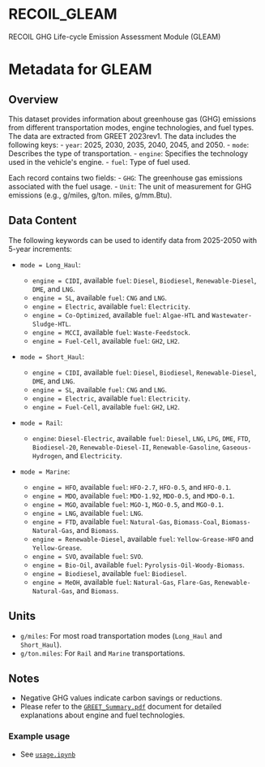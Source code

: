 # RECOIL_GLEAM

RECOIL GHG Life-cycle Emission Assessment Module (GLEAM)

# Metadata for GLEAM

## Overview

   This dataset provides information about greenhouse gas (GHG) emissions from different transportation modes, engine technologies, and fuel types. The data are extracted from GREET 2023rev1. The data includes the following keys:
     - `year`: 2025, 2030, 2035, 2040, 2045, and 2050.
     - `mode`: Describes the type of transportation.
     - `engine`: Specifies the technology used in the vehicle's engine.
     - `fuel`: Type of fuel used.

   Each record contains two fields:
     - `GHG`: The greenhouse gas emissions associated with the fuel usage.
     - `Unit`: The unit of measurement for GHG emissions (e.g., g/miles, g/ton. miles, g/mm.Btu).

## Data Content

   The following keywords can be used to identify data from 2025-2050 with 5-year increments:

- `mode = Long_Haul`:

  - `engine = CIDI`, available `fuel`: `Diesel`, `Biodiesel`, `Renewable-Diesel`, `DME`, and `LNG`.
  - `engine = SL`, available `fuel`: `CNG` and `LNG`.
  - `engine = Electric`, available `fuel`: `Electricity`.
  - `engine = Co-Optimized`, available `fuel`: `Algae-HTL` and `Wastewater-Sludge-HTL`.
  - `engine = MCCI`, available `fuel`: `Waste-Feedstock`.
  - `engine = Fuel-Cell`, available `fuel`: `GH2`, `LH2`.
- `mode = Short_Haul`:

  - `engine = CIDI`, available `fuel`: `Diesel`, `Biodiesel`, `Renewable-Diesel`, `DME`, and `LNG`.
  - `engine = SL`, available `fuel`: `CNG` and `LNG`.
  - `engine = Electric`, available `fuel`: `Electricity`.
  - `engine = Fuel-Cell`, available `fuel`: `GH2`, `LH2`.
- `mode = Rail`:

  - `engine`: `Diesel-Electric`, available `fuel`: `Diesel`, `LNG`, `LPG`, `DME`, `FTD`, `Biodiesel-20`, `Renewable-Diesel-II`, `Renewable-Gasoline`, `Gaseous-Hydrogen`, and `Electricity`.
- `mode = Marine`:

  - `engine = HFO`, available `fuel`: `HFO-2.7`, `HFO-0.5`, and `HFO-0.1`.
  - `engine = MDO`, available `fuel`: `MDO-1.92`, `MDO-0.5`, and `MDO-0.1`.
  - `engine = MGO`, available `fuel`: `MGO-1`, `MGO-0.5`, and `MGO-0.1`.
  - `engine = LNG`, available `fuel`: `LNG`.
  - `engine = FTD`, available `fuel`: `Natural-Gas`, `Biomass-Coal`, `Biomass-Natural-Gas`, and `Biomass`.
  - `engine = Renewable-Diesel`, available `fuel`: `Yellow-Grease-HFO` and `Yellow-Grease`.
  - `engine = SVO`, available `fuel`: `SVO`.
  - `engine = Bio-Oil`, available `fuel`: `Pyrolysis-Oil-Woody-Biomass`.
  - `engine = Biodiesel`, available `fuel`: `Biodiesel`.
  - `engine = MeOH`, available `fuel`: `Natural-Gas`, `Flare-Gas`, `Renewable-Natural-Gas`, and `Biomass`.

## Units

- `g/miles`: For most road transportation modes (`Long_Haul` and `Short_Haul`).
- `g/ton.miles`: For `Rail` and `Marine` transportations.

## Notes

- Negative GHG values indicate carbon savings or reductions.
- Please refer to the [`GREET_Summary.pdf`](GREET_Summary.pdf) document for detailed explanations about engine and fuel technologies.

### Example usage

- See [`usage.ipynb`](usage.ipynb)
